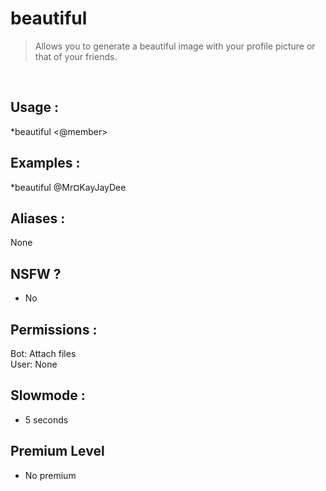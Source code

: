 # beautiful

> Allows you to generate a beautiful image with your profile picture or that of your friends.

<br>

## Usage :

*beautiful <@member>

## Examples :

*beautiful @Mr¤KayJayDee

## Aliases :

None

## NSFW ?

- No

## Permissions :

Bot: Attach files
<br>
User: None

## Slowmode :

- 5 seconds

## Premium Level

- No premium
